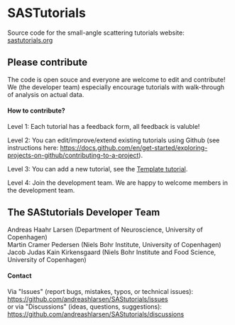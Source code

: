 # SASTutorials
Source code for the small-angle scattering tutorials website:
[sastutorials.org](https://sastutorials.org/) 

## Please contribute
The code is open souce and everyone are welcome to edit and contribute!    
We (the developer team) especially encourage tutorials with walk-through of analysis on actual data.   

#### How to contribute?
Level 1: Each tutorial has a feedback form, all feedback is valuble!    

Level 2: You can edit/improve/extend existing tutorials using Github (see instructions here: https://docs.github.com/en/get-started/exploring-projects-on-github/contributing-to-a-project).    

Level 3: You can  add a new tutorial, see the  [Template tutorial](https://sastutorials.org/Template).    

Level 4: Join the development team. We are happy to welcome members in the development team.    

## The SAStutorials Developer Team
Andreas Haahr Larsen (Department of Neuroscience, University of Copenhagen)    
Martin Cramer Pedersen (Niels Bohr Institute, University of Copenhagen)    
Jacob Judas Kain Kirkensgaard (Niels Bohr Institute and Food Science, University of Copenhagen)    

#### Contact
Via "Issues" (report bugs, mistakes, typos, or technical issues): 
https://github.com/andreashlarsen/SAStutorials/issues    
or via "Discussions" (ideas, questions, suggestions):    
https://github.com/andreashlarsen/SAStutorials/discussions     

